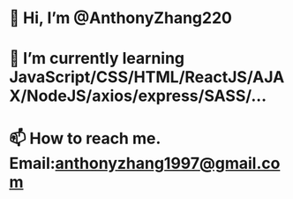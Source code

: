 # 👋 Hi, I’m @AnthonyZhang220
# 🌱 I’m currently learning JavaScript/CSS/HTML/ReactJS/AJAX/NodeJS/axios/express/SASS/...
# 📫 How to reach me. Email:anthonyzhang1997@gmail.com

<!---
AnthonyZhang220/AnthonyZhang220 is a ✨ special ✨ repository because its `README.md` (this file) appears on your GitHub profile.
You can click the Preview link to take a look at your changes.
--->
